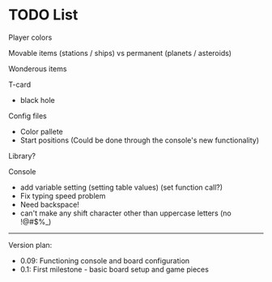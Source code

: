 TODO List
=====

Player colors

Movable items (stations / ships) vs permanent (planets / asteroids)

Wonderous items

T-card
 * black hole

Config files
 * Color pallete
 * Start positions
(Could be done through the console's new functionality)

Library?

Console
 * add variable setting (setting table values) (set function call?)
 * Fix typing speed problem
 * Need backspace!
 * can't make any shift character other than uppercase letters (no !@#$%_)

-----

Version plan:
 * 0.09: Functioning console and board configuration
 * 0.1: First milestone - basic board setup and game pieces